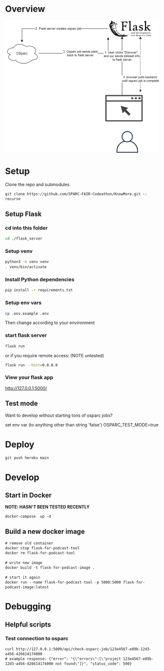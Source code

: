 # Overview
![architecture diagram](/docs/knowmore.osparc-integration.png)

# Setup
Clone the repo and submodules
```
git clone https://github.com/SPARC-FAIR-Codeathon/KnowMore.git --recurse
```
## Setup Flask
### cd into this folder

```sh
cd ./flask_server
```

### Setup venv
```sh
python3 -m venv venv
. venv/bin/activate
```

### Install Python dependencies
```sh
pip install -r requirements.txt
```

### Setup env vars
```sh
cp .env.example .env
```
Then change according to your environment

### start flask server
```sh
flask run 
```

or if you require remote access: (NOTE untested)

```sh
flask run --host=0.0.0.0
```

### View your flask app
http://127.0.0.1:5000/

## Test mode
Want to develop without starting tons of osparc jobs? 

set env var (to anything other than string 'false')
OSPARC_TEST_MODE=true

# Deploy

```
git push heroku main
```

# Develop
## Start in Docker
**NOTE: HASN'T BEEN TESTED RECENTLY**
```
docker-compose  up -d
```

## Build a new docker image
```
# remove old container 
docker stop flask-for-podcast-tool
docker rm flask-for-podcast-tool

# write new image
docker build -t flask-for-podcast-image .

# start it again
docker run --name flask-for-podcast-tool -p 5000:5000 flask-for-podcast-image:latest
```

# Debugging
## Helpful scripts
### Test connection to osparc
```
curl http://127.0.0.1:5000/api/check-osparc-job/123e4567-e89b-12d3-a456-426614174000
# example response: {"error": "{\"errors\":[\"project 123e4567-e89b-12d3-a456-426614174000 not found\"]}", "status_code": 500}
```
